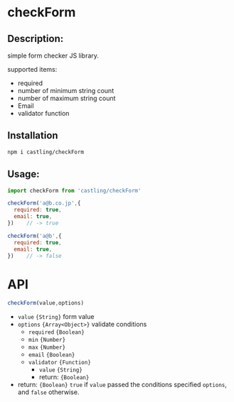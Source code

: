 # checkForm

## Description:
simple form checker JS library.

supported items:

* required
* number of minimum string count
* number of maximum string count
* Email
* validator function

## Installation

```bash
npm i castling/checkForm
```

## Usage:

```javascript
import checkForm from 'castling/checkForm'

checkForm('a@b.co.jp',{
  required: true,
  email: true,
})    // -> true

checkForm('a@b',{
  required: true,
  email: true,
})    // -> false

```

# API

```javascript
checkForm(value,options)
```
* `value` `{String}` form value
* `options` `{Array<Object>}` validate conditions
  * `required` `{Boolean}`
  * `min` `{Number}`
  * `max` `{Number}`
  * `email` `{Boolean}`
  * `validator` `{Function}`
    * `value` `{String}`
    * return: `{Boolean}`
* return: `{Boolean}` `true` if `value` passed the conditions specified `options`, and `false` otherwise.
